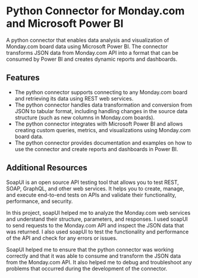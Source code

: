 # Python Connector for Monday.com and Microsoft Power BI
A python connector that enables data analysis and visualization of Monday.com board data using Microsoft Power BI. The connector transforms JSON data from Monday.com API into a format that can be consumed by Power BI and creates dynamic reports and dashboards.

## Features
- The python connector supports connecting to any Monday.com board and retrieving its data using REST web services.
- The python connector handles data transformation and conversion from JSON to tabular format, including handling changes in the source data structure (such as new columns in Monday.com boards).
- The python connector integrates with Microsoft Power BI and allows creating custom queries, metrics, and visualizations using Monday.com board data.
- The python connector provides documentation and examples on how to use the connector and create reports and dashboards in Power BI.

## Additional Resources

SoapUI is an open source API testing tool that allows you to test REST, SOAP, GraphQL, and other web services. It helps you to create, manage, and execute end-to-end tests on APIs and validate their functionality, performance, and security.

In this project, soapUI helped me to analyze the Monday.com web services and understand their structure, parameters, and responses. I used soapUI to send requests to the Monday.com API and inspect the JSON data that was returned. I also used soapUI to test the functionality and performance of the API and check for any errors or issues.

SoapUI helped me to ensure that the python connector was working correctly and that it was able to consume and transform the JSON data from the Monday.com API. It also helped me to debug and troubleshoot any problems that occurred during the development of the connector.


